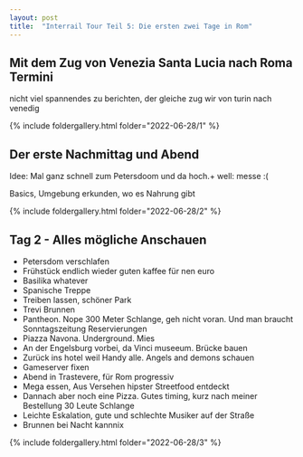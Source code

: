 ```yaml
---
layout: post
title:  "Interrail Tour Teil 5: Die ersten zwei Tage in Rom"
---
```


## Mit dem Zug von Venezia Santa Lucia nach Roma Termini
nicht viel spannendes zu berichten, der gleiche zug wir von turin nach venedig


{% include foldergallery.html folder="2022-06-28/1" %}

## Der erste Nachmittag und Abend
Idee: Mal ganz schnell zum Petersdoom und da hoch.+
well: messe :(

Basics, Umgebung erkunden, wo es Nahrung gibt

{% include foldergallery.html folder="2022-06-28/2" %}

## Tag 2 - Alles mögliche Anschauen
* Petersdom verschlafen
* Frühstück endlich wieder guten kaffee für nen euro
* Basilika whatever 
* Spanische Treppe
* Treiben lassen, schöner Park
* Trevi Brunnen
* Pantheon. Nope 300 Meter Schlange, geh nicht voran. Und man braucht Sonntagszeitung Reservierungen
* Piazza Navona. Underground. Mies
* An der Engelsburg vorbei, da Vinci museeum. Brücke bauen
* Zurück ins hotel weil Handy alle. Angels and demons schauen
* Gameserver fixen
* Abend in Trastevere, für Rom progressiv
* Mega essen, Aus Versehen hipster Streetfood entdeckt
* Dannach aber noch eine Pizza. Gutes timing, kurz nach meiner Bestellung 30 Leute Schlange
* Leichte Eskalation, gute und schlechte Musiker auf der Straße
* Brunnen bei Nacht kannnix

{% include foldergallery.html folder="2022-06-28/3" %}
